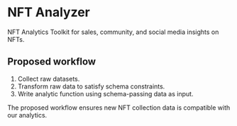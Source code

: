 # NFT Analyzer

NFT Analytics Toolkit for sales, community, and social media insights on NFTs.

## Proposed workflow

1. Collect raw datasets.
2. Transform raw data to satisfy schema constraints.
3. Write analytic function using schema-passing data as input.

The proposed workflow ensures new NFT collection data is compatible with our analytics.